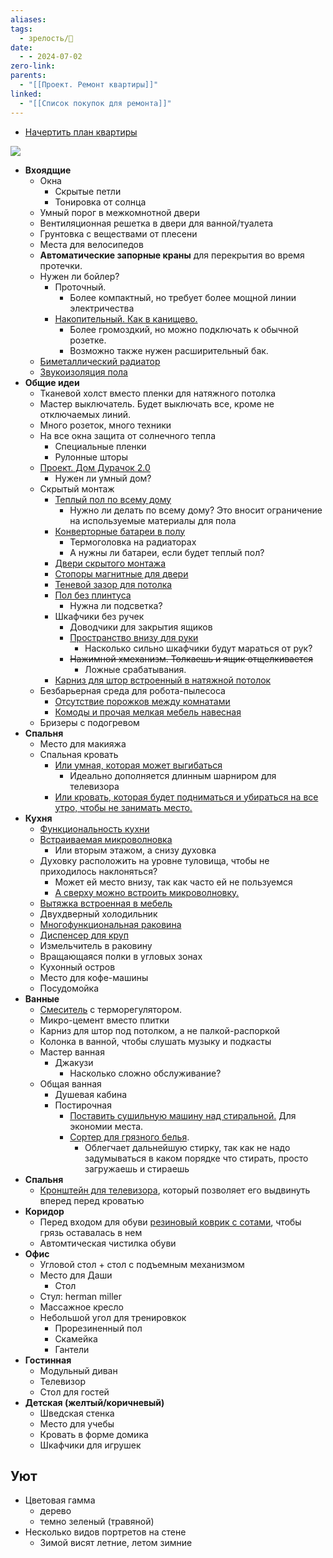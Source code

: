 ```yaml
---
aliases: 
tags:
  - зрелость/🌱
date:
  - - 2024-07-02
zero-link: 
parents:
  - "[[Проект. Ремонт квартиры]]"
linked:
  - "[[Список покупок для ремонта]]"
---
```


- [Начертить план квартиры](https://remplanner.ru/planner/)

![](card-pics-large_1000xauto_2996905e51c6a64db5e71431c0548007.png)

- **Вхоядщие**
	- Окна
		- Скрытые петли
		- Тонировка от солнца
	- Умный порог в межкомнотной двери
	- Вентиляционная решетка в двери для ванной/туалета
	- Грунтовка с веществами от плесени
	- Места для велосипедов
	- **Автоматические запорные краны** для перекрытия во время протечки.
	- Нужен ли бойлер?
		- Проточный.
			- Более компактный, но требует более мощной линии электричества
		- [Накопительный. Как в канищево.](Pasted%20image%2020240730092112.png)
			- Более громоздкий, но можно подключать к обычной розетке.
			- Возможно также нужен расширительный бак.
	- [Биметаллический радиатор](Биметаллический%20радиатор.md)
	- [Звукоизоляция пола](Звукоизоляция%20пола.md)
- **Общие идеи**
	- Тканевой холст вместо пленки для натяжного потолка
	- Мастер выключатель. Будет выключать все, кроме не отключаемых линий.
	- Много розеток, много техники
	- На все окна защита от солнечного тепла
		- Специальные пленки
		- Рулонные шторы
	- [Проект. Дом Дурачок 2.0](Проект.%20Дом%20Дурачок%202.0.md)
		- Нужен ли умный дом?
	- Скрытый монтаж
		- [Теплый пол по всему дому](692ff633083a92147569ba47c.jpg)
			- Нужно ли делать по всему дому? Это вносит ограничение на используемые материалы для пола
		- [Конверторные батареи в полу](55.jpg)
			- Термоголовка на радиаторах
			- А нужны ли батареи, если будет теплый пол?
		- [Двери скрытого монтажа](skrytaya-dver-pod-pokrasku-vnutrennego-otkryvaniya.jpg)
		- [Стопоры магнитные для двери](Hd2e025e3e29048cfbfde146b8fe611a7W.jpg_480x480.jpg.webp)
		- [Теневой зазор для потолка](maxresdefault.jpg)
		- [Пол без плинтуса](b1503c029e1089a75e5b8578b117ced9.png.webp)
			- Нужна ли подсветка?
		- Шкафчики без ручек
			- Доводчики для закрытия ящиков
			- [Пространство внизу для руки](Pasted%20image%2020231008173416.png)
				- Насколько сильно шкафчики будут мараться от рук?
			- ~~Нажимной xмеханизм. Толкаешь и ящик отщелкивается~~
				- Ложные срабатывания.
		- [Карниз для штор встроенный в натяжной потолок](don-karniz-1-1-min.2cda3db99d204da5e2c26e722e63ea04120.jpg)
	- Безбарьерная среда для робота-пылесоса
		- [Отсутствие порожков между комнатами](laminat-bez-porogov.jpg)
		- [Комоды и прочая мелкая мебель навесная](1640215.970.jpg)
	- Бризеры с подогревом
- **Спальня**
	- Место для макияжа
	- Спальная кровать
		- [Или умная, которая может выгибаться](orig.webp)
			- Идеально дополняется длинным шарниром для телевизора
		- [Или кровать, которая будет подниматься и убираться на все утро, чтобы не занимать место.](kak-spryatat-krovat-01.jpg)
- **Кухня**
	- [Функциональность кухни](Функциональность%20кухни.md)
	- [Встраиваемая микроволновка](mikrovolnovka_na_kuhne2023-2%201.jpg)
		- Или вторым этажом, а снизу духовка
	- Духовку расположить на уровне туловища, чтобы не приходилось наклоняться?
		- Может ей место внизу, так как часто ей не пользуемся
		- [А сверху можно встроить микроволновку.](gde-razmestit-mikrovolnovku-1.webp)
	- [Вытяжка встроенная в мебель](Pasted%20image%2020231008174024.png)
	- Двухдверный холодильник
	- [Многофункциональная раковина](S6d1773a36e954bf1b0458135ecbb9f9eA.jpg.webp)
	- [Диспенсер для круп](6706110398.jpg)
	- Измельчитель в раковину
	- Вращающаяся полки в угловых зонах
	- Кухонный остров
	- Место для кофе-машины
	- Посудомойка
- **Ванные**
	- [Смеситель](Смеситель.md) с терморегулятором.
	- Микро-цемент вместо плитки
	- Карниз для штор под потолком, а не палкой-распоркой
	- Колонка в ванной, чтобы слушать музыку и подкасты
	- Мастер ванная
		- Джакузи
			- Насколько сложно обслуживание?
	- Общая ванная
		- Душевая кабина
		- Постирочная
			- [Поставить сушильную машину над стиральной.](Pasted%20image%2020231008171332.png) Для экономии места.
			- [Сортер для грязного белья](Pasted%20image%2020231008171248.png).
				- Облегчает дальнейшую стирку, так как не надо задумываться в каком порядке что стирать, просто загружаешь и стираешь
- **Спальня**
	- [Кронштейн для телевизора](Kromax20ATLANTIS-70.jpg), который позволяет его выдвинуть вперед перед кроватью
- **Коридор**
	- Перед входом для обуви [резиновый коврик с сотами](orig-2.webp), чтобы грязь оставалась в нем
	- Автомтическая чистилка обуви
- **Офис**
	- Угловой стол + стол с подъемным механизмом
	- Место для Даши
		- Стол
	- Стул: herman miller
	- Массажное кресло
	- Небольшой угол для тренировкок
		- Прорезиненный пол
		- Скамейка
		- Гантели
- **Гостинная**
	- Модульный диван
	- Телевизор
	- Стол для гостей
- **Детская (желтый/коричневый)**
	- Шведская стенка
	- Место для учебы
	- Кровать в форме домика
	- Шкафчики для игрушек
## Уют
- Цветовая гамма
	- дерево
	- темно зеленый (травяной)
- Несколько видов портретов на стене
	- Зимой висят летние, летом зимние